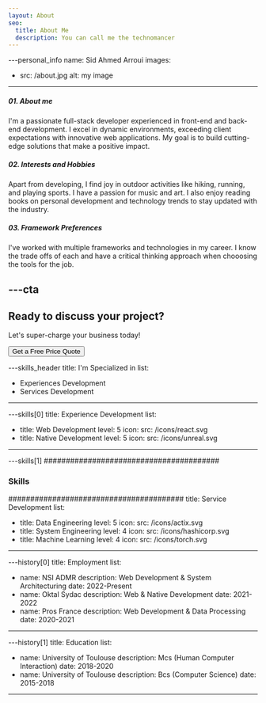 ```yaml
---
layout: About
seo:
  title: About Me
  description: You can call me the technomancer
---
```


---personal_info
name: Sid Ahmed Arroui
images:

- src: /about.jpg
  alt: my image

---

##### <span>01.</span> About me

I'm a passionate full-stack developer experienced in front-end and back-end development. I excel in dynamic environments, exceeding client expectations with innovative web applications. My goal is to build cutting-edge solutions that make a positive impact.

##### <span>02.</span> Interests and Hobbies

Apart from developing, I find joy in outdoor activities like hiking, running, and playing sports. I have a passion for music and art. I also enjoy reading books on personal development and technology trends to stay updated with the industry.

##### <span>03.</span> Framework Preferences

I've worked with multiple frameworks and technologies in my career. I know the trade offs of each and have a critical thinking approach when chooosing the tools for the job.

---cta
---
## Ready to discuss your project?

Let's super-charge your business today!

<Button href="/contact">
  Get a Free Price Quote
</Button>

---skills_header
title: I'm Specialized in
list:

- Experiences Development
- Services Development

---

---skills[0]
title: Experience Development
list:

- title: Web Development
  level: 5
  icon:
  src: /icons/react.svg
- title: Native Development
  level: 5
  icon:
  src: /icons/unreal.svg

---

---skills[1]
########################################

### Skills

########################################
title: Service Development
list:

- title: Data Engineering
  level: 5
  icon:
  src: /icons/actix.svg
- title: System Engineering
  level: 4
  icon:
  src: /icons/hashicorp.svg
- title: Machine Learning
  level: 4
  icon:
  src: /icons/torch.svg

---

---history[0]
title: Employment
list:

- name: NSI ADMR
  description: Web Development & System Architecturing
  date: 2022-Present
- name: Oktal Sydac
  description: Web & Native Development
  date: 2021-2022
- name: Pros France
  description: Web Development & Data Processing
  date: 2020-2021

---

---history[1]
title: Education
list:

- name: University of Toulouse
  description: Mcs (Human Computer Interaction)
  date: 2018-2020
- name: University of Toulouse
  description: Bcs (Computer Science)
  date: 2015-2018

---
